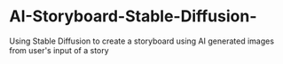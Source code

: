 # AI-Storyboard-Stable-Diffusion-
Using Stable Diffusion to create a storyboard using AI generated images from user's input of a story
